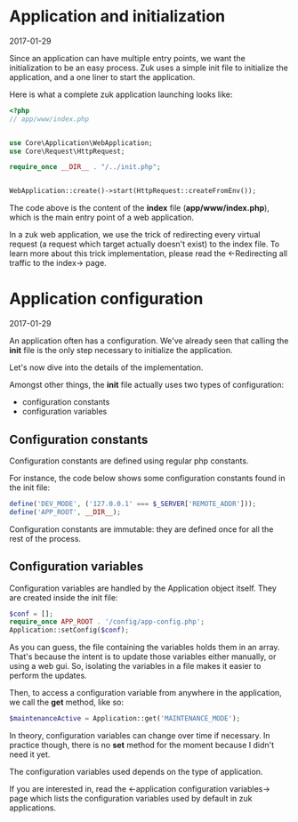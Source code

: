 Application and initialization
==================================
2017-01-29



Since an application can have multiple entry points, we want the initialization to be an easy process.
Zuk uses a simple init file to initialize the application, and a one liner to start the application.


Here is what a complete zuk application launching looks like:


```php
<?php
// app/www/index.php


use Core\Application\WebApplication;
use Core\Request\HttpRequest;

require_once __DIR__ . "/../init.php";


WebApplication::create()->start(HttpRequest::createFromEnv());
```

The code above is the content of the **index** file (**app/www/index.php**), which is the main entry point of 
a web application.

In a zuk web application, we use the trick of redirecting every virtual request (a request which target actually doesn't exist)
to the index file. 
To learn more about this trick implementation, please read the <-Redirecting all traffic to the index-> page.




Application configuration
=============================
2017-01-29


An application often has a configuration.
We've already seen that calling the **init** file is the only step necessary to initialize the application.

Let's now dive into the details of the implementation.

Amongst other things, the **init** file actually uses two types of configuration:

- configuration constants
- configuration variables



Configuration constants
-------------------------

Configuration constants are defined using regular php constants.

For instance, the code below shows some configuration constants found in the init file:
 
```php
define('DEV_MODE', ('127.0.0.1' === $_SERVER['REMOTE_ADDR']));
define('APP_ROOT', __DIR__);
``` 

Configuration constants are immutable: they are defined once for all the rest of the process.



Configuration variables
--------------------------

Configuration variables are handled by the Application object itself.
They are created inside the init file:

```php
$conf = [];
require_once APP_ROOT . '/config/app-config.php';
Application::setConfig($conf);
```

As you can guess, the file containing the variables holds them in an array.
That's because the intent is to update those variables either manually, or using a web gui.
So, isolating the variables in a file makes it easier to perform the updates.


Then, to access a configuration variable from anywhere in the application, 
we call the **get** method, like so:

```php
$maintenanceActive = Application::get('MAINTENANCE_MODE');
```

In theory, configuration variables can change over time if necessary.
In practice though, there is no **set** method for the moment because I didn't need it yet.


The configuration variables used depends on the type of application.

If you are interested in, read the <-application configuration variables-> page which lists
the configuration variables used by default in zuk applications.
 











